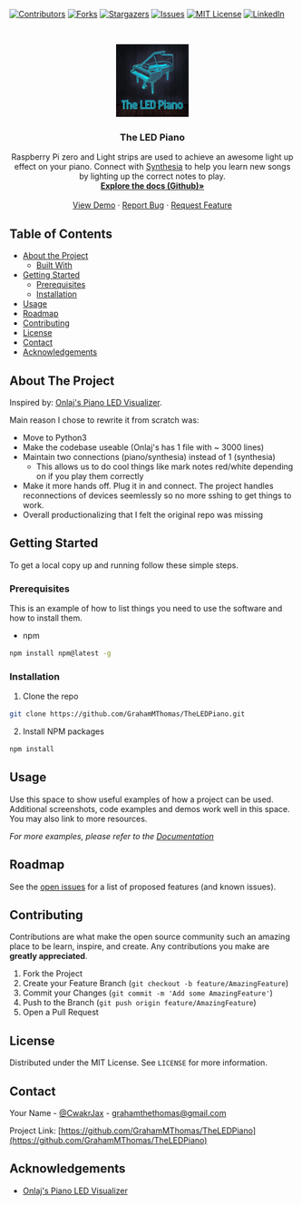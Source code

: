 <!--
*** Thanks for checking out this README Template. If you have a suggestion that would
*** make this better, please fork the repo and create a pull request or simply open
*** an issue with the tag "enhancement".
*** Thanks again! Now go create something AMAZING! :D
***
***
***
*** To avoid retyping too much info. Do a search and replace for the following:
*** GrahamMThomas, TheLEDPiano, CwakrJax, grahamthethomas@gmail.com
-->

<!-- PROJECT SHIELDS -->
<!--
*** I'm using markdown "reference style" links for readability.
*** Reference links are enclosed in brackets [ ] instead of parentheses ( ).
*** See the bottom of this document for the declaration of the reference variables
*** for contributors-url, forks-url, etc. This is an optional, concise syntax you may use.
*** https://www.markdownguide.org/basic-syntax/#reference-style-links
-->

[![Contributors][contributors-shield]][contributors-url]
[![Forks][forks-shield]][forks-url]
[![Stargazers][stars-shield]][stars-url]
[![Issues][issues-shield]][issues-url]
[![MIT License][license-shield]][license-url]
[![LinkedIn][linkedin-shield]][linkedin-url]

<!-- PROJECT LOGO -->
<br />
<p align="center">
  <a href="https://github.com/GrahamMThomas/TheLEDPiano">
    <img src="assets/images/square_logo.png" alt="Logo" width="128" height="128">
  </a>

  <h3 align="center">The LED Piano</h3>

  <p align="center">
    Raspberry Pi zero and Light strips are used to achieve an awesome light up effect on your piano. Connect with <a href="https://synthesiagame.com/">Synthesia</a> to help you learn new songs by lighting up the correct notes to play.
    <br />
    <a href="https://github.com/GrahamMThomas/TheLEDPiano"><strong>Explore the docs (Github)»</strong></a>
    <br />
    <br />
    <a href="https://github.com/GrahamMThomas/TheLEDPiano">View Demo</a>
    ·
    <a href="https://github.com/GrahamMThomas/TheLEDPiano/issues">Report Bug</a>
    ·
    <a href="https://github.com/GrahamMThomas/TheLEDPiano/issues">Request Feature</a>
  </p>
</p>

<!-- TABLE OF CONTENTS -->

## Table of Contents

- [About the Project](#about-the-project)
  - [Built With](#built-with)
- [Getting Started](#getting-started)
  - [Prerequisites](#prerequisites)
  - [Installation](#installation)
- [Usage](#usage)
- [Roadmap](#roadmap)
- [Contributing](#contributing)
- [License](#license)
- [Contact](#contact)
- [Acknowledgements](#acknowledgements)

<!-- ABOUT THE PROJECT -->

## About The Project

Inspired by: [Onlaj's Piano LED Visualizer](https://github.com/onlaj/Piano-LED-Visualizer).

Main reason I chose to rewrite it from scratch was:

- Move to Python3
- Make the codebase useable (Onlaj's has 1 file with ~ 3000 lines)
- Maintain two connections (piano/synthesia) instead of 1 (synthesia)
  - This allows us to do cool things like mark notes red/white depending on if you play them correctly
- Make it more hands off. Plug it in and connect. The project handles reconnections of devices seemlessly so no more sshing to get things to work.
- Overall productionalizing that I felt the original repo was missing

<!-- GETTING STARTED -->

## Getting Started

To get a local copy up and running follow these simple steps.

### Prerequisites

This is an example of how to list things you need to use the software and how to install them.

- npm

```sh
npm install npm@latest -g
```

### Installation

1. Clone the repo

```sh
git clone https://github.com/GrahamMThomas/TheLEDPiano.git
```

2. Install NPM packages

```sh
npm install
```

<!-- USAGE EXAMPLES -->

## Usage

Use this space to show useful examples of how a project can be used. Additional screenshots, code examples and demos work well in this space. You may also link to more resources.

_For more examples, please refer to the [Documentation](https://example.com)_

<!-- ROADMAP -->

## Roadmap

See the [open issues](https://github.com/GrahamMThomas/TheLEDPiano/issues) for a list of proposed features (and known issues).

<!-- CONTRIBUTING -->

## Contributing

Contributions are what make the open source community such an amazing place to be learn, inspire, and create. Any contributions you make are **greatly appreciated**.

1. Fork the Project
2. Create your Feature Branch (`git checkout -b feature/AmazingFeature`)
3. Commit your Changes (`git commit -m 'Add some AmazingFeature'`)
4. Push to the Branch (`git push origin feature/AmazingFeature`)
5. Open a Pull Request

<!-- LICENSE -->

## License

Distributed under the MIT License. See `LICENSE` for more information.

<!-- CONTACT -->

## Contact

Your Name - [@CwakrJax](https://twitter.com/CwakrJax) - grahamthethomas@gmail.com

Project Link: [https://github.com/GrahamMThomas/TheLEDPiano](https://github.com/GrahamMThomas/TheLEDPiano)

<!-- ACKNOWLEDGEMENTS -->

## Acknowledgements

- [Onlaj's Piano LED Visualizer](https://github.com/onlaj/Piano-LED-Visualizer)

<!-- MARKDOWN LINKS & IMAGES -->
<!-- https://www.markdownguide.org/basic-syntax/#reference-style-links -->

[contributors-shield]: https://img.shields.io/github/contributors/GrahamMThomas/repo.svg?style=flat-square
[contributors-url]: https://github.com/GrahamMThomas/repo/graphs/contributors
[forks-shield]: https://img.shields.io/github/forks/GrahamMThomas/repo.svg?style=flat-square
[forks-url]: https://github.com/GrahamMThomas/repo/network/members
[stars-shield]: https://img.shields.io/github/stars/GrahamMThomas/repo.svg?style=flat-square
[stars-url]: https://github.com/GrahamMThomas/repo/stargazers
[issues-shield]: https://img.shields.io/github/issues/GrahamMThomas/repo.svg?style=flat-square
[issues-url]: https://github.com/GrahamMThomas/repo/issues
[license-shield]: https://img.shields.io/github/license/GrahamMThomas/repo.svg?style=flat-square
[license-url]: https://github.com/GrahamMThomas/repo/blob/master/LICENSE.txt
[linkedin-shield]: https://img.shields.io/badge/-LinkedIn-black.svg?style=flat-square&logo=linkedin&colorB=555
[linkedin-url]: https://linkedin.com/in/GrahamMThomas
[product-screenshot]: images/screenshot.png
